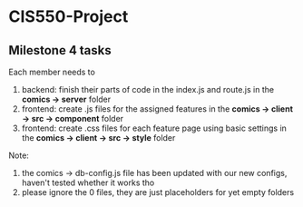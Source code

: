 # CIS550-Project

## Milestone 4 tasks
Each member needs to
1. backend: finish their parts of code in the index.js and route.js in the **comics -> server** folder
2. frontend: create .js files for the assigned features in the **comics -> client -> src -> component** folder
3. frontend: create .css files for each feature page using basic settings in the **comics -> client -> src -> style** folder

Note:
1. the comics -> db-config.js file has been updated with our new configs, haven't tested whether it works tho
2. please ignore the 0 files, they are just placeholders for yet empty folders

